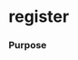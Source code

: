 # register
### Purpose

<docmeta name="uniqueID" value="registermd221221">
<docmeta name="displayName" value="register">

